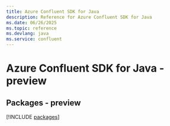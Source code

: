 ```yaml
---
title: Azure Confluent SDK for Java
description: Reference for Azure Confluent SDK for Java
ms.date: 06/26/2025
ms.topic: reference
ms.devlang: java
ms.service: confluent
---
```

# Azure Confluent SDK for Java - preview
## Packages - preview
[!INCLUDE [packages](confluent-index.md)]